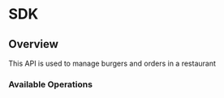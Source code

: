 # SDK

## Overview

This API is used to manage burgers and orders in a restaurant

### Available Operations

